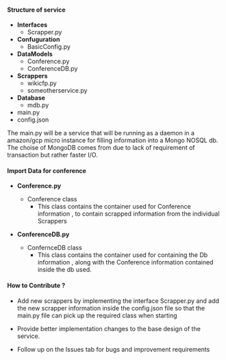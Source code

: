 #### Structure of service
*   **Interfaces**
    * Scrapper.py
*   **Confuguration**
    *   BasicConfig.py
*   **DataModels**
    * Conference.py
    * ConferenceDB.py
*   **Scrappers**
    *   wikicfp.py
    *   someotherservice.py
*   **Database**
    *   mdb.py 
*   main.py
*   config.json

The main.py will be a service that will be running as a daemon in a amazon/gcp micro instance for filling information into a Mongo NOSQL db. The choise of MongoDB comes from due to lack of requirement of transaction but rather faster I/O.  

#### Import Data for conference

*   **Conference.py**   
    *   Conference class
        *   This class contains the container used for Conference information , to contain scrapped information from the individual Scrappers

*   **ConferenceDB.py**
    *   ConfernceDB class
        *   This class contains the container used for containing the Db information , along with the Conference information contained inside the db used.

#### How to Contribute ?

* Add new scrappers by implementing the interface Scrapper.py and add the new scrapper information inside the config.json file so that the main.py file can pick up the required class when starting

* Provide better implementation changes to the base design of the service.

* Follow up on the Issues tab for bugs and improvement requirements



